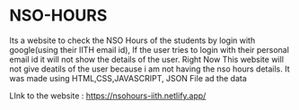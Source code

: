 # NSO-HOURS
Its a website to check the NSO Hours of the students by login with google(using their IITH email id),
If the user tries to login with their personal email id it will not show the details of the user. Right Now This website will not give deatils of the user because i am not having the nso hours details. 
 It was made using HTML,CSS,JAVASCRIPT, JSON File ad the data
 
 
LInk to the website : https://nsohours-iith.netlify.app/
